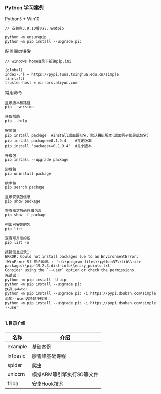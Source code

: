 ### Python 学习案例

Python3 + Win10

```
// 安装完3.9.10后执行，安装pip

python -m ensurepip
python -m pip install --upgrade pip
```

配置国内镜像
```
// windows home目录下新建pip.ini

[global] 
index-url = https://pypi.tuna.tsinghua.edu.cn/simple
[install]
trusted-host = mirrors.aliyun.com
```

常用命令
```
显示版本和路径
pip --version
 
获取帮助
pip --help
 
安装包
pip install package  #install后面跟包名，默认最新版本(后面例子都是此包名)
pip install package==0.1.9.4    #指定版本
pip install 'package>=0.1.9.4'  #最小版本  
 
升级包
pip install --upgrade package
 
卸载包
pip uninstall package
 
搜索包
pip search package
 
显示安装包信息
pip show package
 
查看指定包的详细信息
pip show -f package
 
列出已安装的包
pip list
 
查看可升级的包
pip list -o
 
报错信息记录1：
ERROR: Could not install packages due to an EnvironmentError: [WinError 5] 拒绝访问。: 'c:\\program files\\python37\\lib\\site-packages\\pip-19.2.3.dist-info\\entry_points.txt'
Consider using the `--user` option or check the permissions.
先试试：
python -m pip install -U pip
python -m pip install --upgrade pip
换源update:
python -m pip install --upgrade pip -i https://pypi.douban.com/simple
添加--user选项赋予权限：
python -m pip install --upgrade pip -i https://pypi.douban.com/simple --user
 

```

#### 1.目录介绍

| 名称 | 介绍 |
| --- | --- |
| example | 基础案例 |
| lxfbasic | 廖雪峰基础课程 |
| spider | 爬虫 |
| unicorn | 模拟ARM等引擎执行SO等文件 |
| frida | 安卓Hook技术 |
